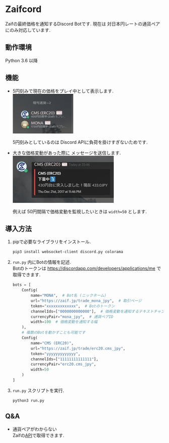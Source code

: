 # Zaifcord
Zaifの最終価格を通知するDiscord Botです. 現在は 対日本円レートの通貨ペアにのみ対応しています.

## 動作環境
Python 3.6 以降

## 機能
- 5円刻みで現在の価格をプレイ中として表示します.  
    ![](https://raw.githubusercontent.com/SlashNephy/Zaifcord/master/img/playing.png)
    
    5円刻みとしているのは Discord APIに負荷を掛けすぎないためです.

- 大きな価格変動があった際に メッセージを送信します.  
    ![](https://raw.githubusercontent.com/SlashNephy/Zaifcord/master/img/price_change.png)
    
    例えば 50円間隔で価格変動を監視したいときは `width=50` とします.

## 導入方法
1. pipで必要なライブラリをインストール.  
    ```bash
    pip3 install websocket-client discord.py colorama
    ```

2. `run.py` 内にBotの情報を記述.  
    Botのトークンは https://discordapp.com/developers/applications/me で取得できます.
    
    ```python
    bots = [
        Config(
            name="MONA",  # Bot名 (ニックネーム)
            url="https://zaif.jp/trade_mona_jpy",  # 取引ページ
            token="xxxxxxxxxxxxx",  # Botのトークン
            channelIds=["0000000000000"],  # 価格変動を通知するテキストチャンネルID
            currencyPair="mona_jpy",  # 通貨ペアID
            width=100  # 価格変動を通知する幅
        ),
        # 複数のBotを動かすことも可能です
        Config(
            name="CMS (ERC20)",
            url="https://zaif.jp/trade/erc20.cms_jpy",
            token="yyyyyyyyyyyyy",
            channelIds=["11111111111111"],
            currencyPair="erc20.cms_jpy",
            width=50
        )
    ]
    ```

3. `run.py` スクリプトを実行.  
    ```bash
    python3 run.py
    ```

## Q&A
- 通貨ペアがわからない  
    Zaifの[API](http://techbureau-api-document.readthedocs.io/ja/latest/public/2_individual/2_currency_pairs.html)で取得できます.  
